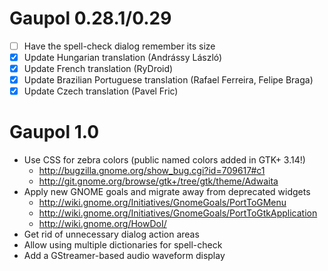 Gaupol 0.28.1/0.29
==================

 * [ ] Have the spell-check dialog remember its size
 * [X] Update Hungarian translation (Andrássy László)
 * [X] Update French translation (RyDroid)
 * [X] Update Brazilian Portuguese translation (Rafael Ferreira, Felipe Braga)
 * [X] Update Czech translation (Pavel Fric)

Gaupol 1.0
==========

 * Use CSS for zebra colors (public named colors added in GTK+ 3.14!)
     * http://bugzilla.gnome.org/show_bug.cgi?id=709617#c1
     * http://git.gnome.org/browse/gtk+/tree/gtk/theme/Adwaita
 * Apply new GNOME goals and migrate away from deprecated widgets
   - http://wiki.gnome.org/Initiatives/GnomeGoals/PortToGMenu
   - http://wiki.gnome.org/Initiatives/GnomeGoals/PortToGtkApplication
   - http://wiki.gnome.org/HowDoI/
 * Get rid of unnecessary dialog action areas
 * Allow using multiple dictionaries for spell-check
 * Add a GStreamer-based audio waveform display
